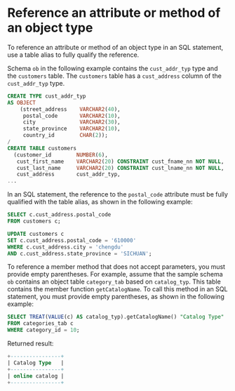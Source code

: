 # Reference an attribute or method of an object type

To reference an attribute or method of an object type in an SQL statement, use a table alias to fully qualify the reference.

Schema `ob` in the following example contains the `cust_addr_typ` type and the `customers` table. The `customers` table has a `cust_address` column of the `cust_addr_typ` type.

```sql
CREATE TYPE cust_addr_typ
AS OBJECT
    (street_address    VARCHAR2(40),
     postal_code       VARCHAR2(10),
     city              VARCHAR2(30),
     state_province    VARCHAR2(10),
     country_id        CHAR(2));
/
CREATE TABLE customers
  (customer_id        NUMBER(6),
   cust_first_name    VARCHAR2(20) CONSTRAINT cust_fname_nn NOT NULL,
   cust_last_name     VARCHAR2(20) CONSTRAINT cust_lname_nn NOT NULL,
   cust_address       cust_addr_typ,
...
```

In an SQL statement, the reference to the `postal_code` attribute must be fully qualified with the table alias, as shown in the following example:

```sql
SELECT c.cust_address.postal_code
FROM customers c;

UPDATE customers c
SET c.cust_address.postal_code = '610000'
WHERE c.cust_address.city = 'chengdu'
AND c.cust_address.state_province = 'SICHUAN';
```

To reference a member method that does not accept parameters, you must provide empty parentheses. For example, assume that the sample schema `ob` contains an object table `category_tab` based on `catalog_typ`. This table contains the member function `getCatalogName`. To call this method in an SQL statement, you must provide empty parentheses, as shown in the following example:

```sql
SELECT TREAT(VALUE(c) AS catalog_typ).getCatalogName() "Catalog Type"
FROM categories_tab c
WHERE category_id = 10;
```

Returned result:

```sql
+----------------+
| Catalog Type   |
+----------------+
| online catalog |
+----------------+
```

